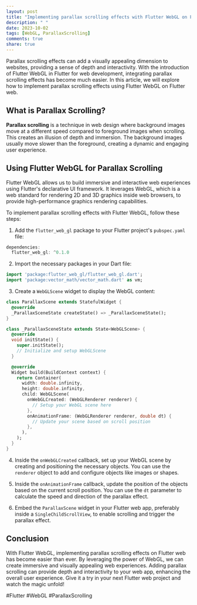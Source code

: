 ```yaml
---
layout: post
title: "Implementing parallax scrolling effects with Flutter WebGL on Flutter Web"
description: " "
date: 2023-10-02
tags: [WebGL, ParallaxScrolling]
comments: true
share: true
---
```


Parallax scrolling effects can add a visually appealing dimension to websites, providing a sense of depth and interactivity. With the introduction of Flutter WebGL in Flutter for web development, integrating parallax scrolling effects has become much easier. In this article, we will explore how to implement parallax scrolling effects using Flutter WebGL on Flutter web.

## What is Parallax Scrolling?

**Parallax scrolling** is a technique in web design where background images move at a different speed compared to foreground images when scrolling. This creates an illusion of depth and immersion. The background images usually move slower than the foreground, creating a dynamic and engaging user experience.

## Using Flutter WebGL for Parallax Scrolling

Flutter WebGL allows us to build immersive and interactive web experiences using Flutter's declarative UI framework. It leverages WebGL, which is a web standard for rendering 2D and 3D graphics inside web browsers, to provide high-performance graphics rendering capabilities.

To implement parallax scrolling effects with Flutter WebGL, follow these steps:

1. Add the `flutter_web_gl` package to your Flutter project's `pubspec.yaml` file:

```dart
dependencies:
  flutter_web_gl: ^0.1.0
```

2. Import the necessary packages in your Dart file:

```dart
import 'package:flutter_web_gl/flutter_web_gl.dart';
import 'package:vector_math/vector_math.dart' as vm;
```

3. Create a `WebGLScene` widget to display the WebGL content:

```dart
class ParallaxScene extends StatefulWidget {
  @override
  _ParallaxSceneState createState() => _ParallaxSceneState();
}

class _ParallaxSceneState extends State<WebGLScene> {
  @override
  void initState() {
    super.initState();
    // Initialize and setup WebGLScene
  }

  @override
  Widget build(BuildContext context) {
    return Container(
      width: double.infinity,
      height: double.infinity,
      child: WebGLScene(
        onWebGLCreated: (WebGLRenderer renderer) {
          // Setup your WebGL scene here
        },
        onAnimationFrame: (WebGLRenderer renderer, double dt) {
          // Update your scene based on scroll position
        },
      ),
    );
  }
}
```

4. Inside the `onWebGLCreated` callback, set up your WebGL scene by creating and positioning the necessary objects. You can use the `renderer` object to add and configure objects like images or shapes.

5. Inside the `onAnimationFrame` callback, update the position of the objects based on the current scroll position. You can use the `dt` parameter to calculate the speed and direction of the parallax effect.

6. Embed the `ParallaxScene` widget in your Flutter web app, preferably inside a `SingleChildScrollView`, to enable scrolling and trigger the parallax effect.

## Conclusion

With Flutter WebGL, implementing parallax scrolling effects on Flutter web has become easier than ever. By leveraging the power of WebGL, we can create immersive and visually appealing web experiences. Adding parallax scrolling can provide depth and interactivity to your web app, enhancing the overall user experience. Give it a try in your next Flutter web project and watch the magic unfold!

#Flutter #WebGL #ParallaxScrolling